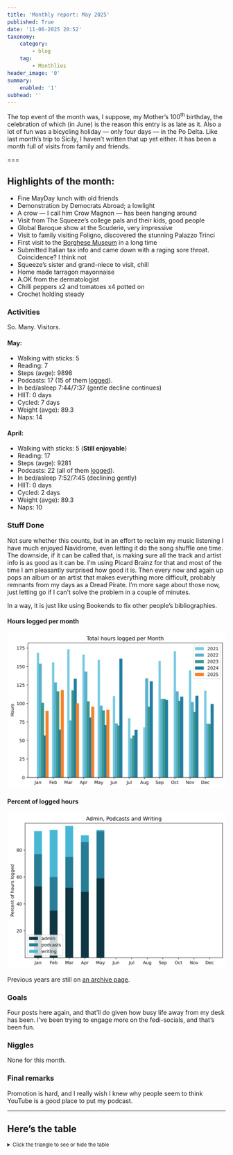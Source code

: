 ```yaml
---
title: 'Monthly report: May 2025'
published: True
date: '11-06-2025 20:52'
taxonomy:
    category:
        - blog
    tag:
        - Monthlies
header_image: '0'
summary:
    enabled: '1'
subhead: ''
---
```


The top event of the month was, I suppose, my Mother’s 100<sup>th</sup> birthday, the celebration of which (in June) is the reason this entry is as late as it. Also a lot of fun was a bicycling holiday — only four days — in the Po Delta. Like last month’s trip to Sicily, I haven’t written that up yet either. It has been a month full of visits from family and friends. 

===

## Highlights of the month:
- Fine MayDay lunch with old friends
- Demonstration by Democrats Abroad; a lowlight
- A crow — I call him Crow Magnon — has been hanging around
- Visit from The Squeeze’s college pals and their kids, good people
- Global Baroque show at the Scuderie, very impressive
- Visit to family visiting Foligno, discovered the stunning Palazzo Trinci
- First visit to the [Borghese Museum](https://www.jeremycherfas.net/blog/a-few-highlights-from-the-villa-borghese) in a long time
- Submitted Italian tax info and came down with a raging sore throat. Coincidence? I think not
- Squeeze’s sister and grand-niece to visit, chill
- Home made tarragon mayonnaise
- A.OK from the dermatologist
- Chilli peppers x2 and tomatoes x4 potted on
- Crochet holding steady

### Activities
So. Many. Visitors.

#### May: 
* Walking with sticks: 5
* Reading: 7
* Steps (avge): 9898
* Podcasts: 17 (15 of them [logged](https://www.jeremycherfas.net/listens)).
* In bed/asleep 7:44/7:37 (gentle decline continues)
* HIIT: 0 days
* Cycled: 7 days
* Weight (avge): 89.3
* Naps: 14

#### April: 
* Walking with sticks: 5 (**Still enjoyable**)
* Reading: 17
* Steps (avge): 9281
* Podcasts: 22 (all of them [logged](https://www.jeremycherfas.net/listens)).
* In bed/asleep 7:52/7:45 (declining gently)
* HIIT: 0 days
* Cycled: 2 days
* Weight (avge): 89.3
* Naps: 10

### Stuff Done

Not sure whether this counts, but in an effort to reclaim my music listening I have much enjoyed Navidrome, even letting it do the song shuffle one time. The downside, if it can be called that, is making sure all the track and artist info is as good as it can be. I’m using Picard Brainz for that and most of the time I am pleasantly surprised how good it is. Then every now and again up pops an album or an artist that makes everything more difficult, probably remnants from my days as a Dread Pirate. I’m more sage about those now, just letting go if I can’t solve the problem in a couple of minutes.

In a way, it is just like using Bookends to fix other people’s bibliographies.

#### Hours logged per month

![Graph of total hours worked each month since January 2021](hours-logged-2021-2025-05.svg)

#### Percent of logged hours

![Percentage of hours logged for Admin, Podcasts and Writing](percents-2025.svg)

Previous years are still on [an archive page](https://jeremycherfas.net/blog/working-life).

### Goals

Four posts here again, and that’ll do given how busy life away from my desk has been. I’ve been trying to engage more on the fedi-socials, and that’s been fun.

### Niggles

None for this month.

### Final remarks

Promotion is hard, and I really wish I knew why people seem to think YouTube is a good place to put my podcast.

----

## Here’s the table
<details>
<summary style="font-size: smaller;">Click the triangle to see or hide the table</summary>
<table class="worktable">
<thead>
<tr>
<th style="text-align: right;" class="bigrow">Month</th>
<th style="text-align: center;" class="bigrow">Total</th>
<th style="text-align: center;" class="smallrow">Daily</th>
<th style="text-align: center;"class="smallrow">Admin %</th>
<th style="text-align: center;"class="smallrow">ETP %</th>
<th style="text-align: center;"class="smallrow">Writing %</th>
<th style="text-align: center;"class="smallrow">Other %</th>
</tr>
</thead>
<tbody>
<tr>
<td style="text-align: right;">05</td>
<td style="text-align: center;">91.6</td>
<td style="text-align: center;">2.9</td>
<td style="text-align: center;">59</td>
<td style="text-align: center;">35</td>
<td style="text-align: center;">1</td>
<td style="text-align: center;">5</td>
</tr>
<tr>
<td style="text-align: right;">04</td>
<td style="text-align: center;">95.7</td>
<td style="text-align: center;">3.2</td>
<td style="text-align: center;">49</td>
<td style="text-align: center;">37</td>
<td style="text-align: center;">5</td>
<td style="text-align: center;">9</td>
</tr>
<tr>
<td style="text-align: right;">03</td>
<td style="text-align: center;">100.4</td>
<td style="text-align: center;">3.2</td>
<td style="text-align: center;">52</td>
<td style="text-align: center;">23</td>
<td style="text-align: center;">23</td>
<td style="text-align: center;">2</td>
</tr>
<tr>
<td style="text-align: right;">02</td>
<td style="text-align: center;">118.4</td>
<td style="text-align: center;">4.6</td>
<td style="text-align: center;">35</td>
<td style="text-align: center;">25</td>
<td style="text-align: center;">35</td>
<td style="text-align: center;">5</td>
</tr>
<tr>
<td style="text-align: right;">2025-01</td>
<td style="text-align: center;">90.0</td>
<td style="text-align: center;">4.1</td>
<td style="text-align: center;">53</td>
<td style="text-align: center;">24</td>
<td style="text-align: center;">17</td>
<td style="text-align: center;">6</td>
</tr>
</tbody>
</table>
</details>